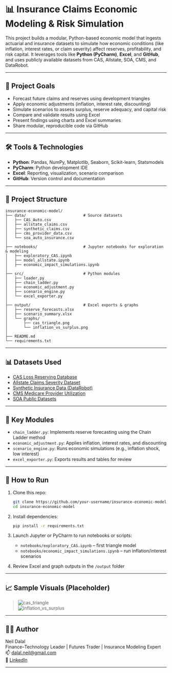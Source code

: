 
# 📊 Insurance Claims Economic Modeling & Risk Simulation

This project builds a modular, Python-based economic model that ingests actuarial and insurance datasets to simulate how economic conditions (like inflation, interest rates, or claim severity) affect reserves, profitability, and risk capital. It leverages tools like **Python (PyCharm)**, **Excel**, and **GitHub**, and uses publicly available datasets from CAS, Allstate, SOA, CMS, and DataRobot.

---

## 🎯 Project Goals

- Forecast future claims and reserves using development triangles
- Apply economic adjustments (inflation, interest rate, discounting)
- Simulate scenarios to assess surplus, reserve adequacy, and capital risk
- Compare and validate results using Excel
- Present findings using charts and Excel summaries
- Share modular, reproducible code via GitHub

---

## 🛠 Tools & Technologies

- **Python**: Pandas, NumPy, Matplotlib, Seaborn, Scikit-learn, Statsmodels
- **PyCharm**: Python development IDE
- **Excel**: Reporting, visualization, scenario comparison
- **GitHub**: Version control and documentation

---

## 📂 Project Structure

```
insurance-economic-model/
├── data/                         # Source datasets
│   ├── CAS_Auto.csv
│   ├── allstate_claims.csv
│   ├── synthetic_claims.csv
│   ├── cms_provider_data.csv
│   └── soa_auto_insurance.csv
│
├── notebooks/                    # Jupyter notebooks for exploration & modeling
│   ├── exploratory_CAS.ipynb
│   ├── model_allstate.ipynb
│   ├── economic_impact_simulations.ipynb
│
├── src/                          # Python modules
│   ├── loader.py
│   ├── chain_ladder.py
│   ├── economic_adjustment.py
│   ├── scenario_engine.py
│   └── excel_exporter.py
│
├── output/                       # Excel exports & graphs
│   ├── reserve_forecasts.xlsx
│   ├── scenario_summary.xlsx
│   └── graphs/
│       ├── cas_triangle.png
│       └── inflation_vs_surplus.png
│
├── README.md
└── requirements.txt
```

---

## 📊 Datasets Used

- [CAS Loss Reserving Database](https://github.com/CAS-Actuarial-Society/Loss-Reserve-Database)
- [Allstate Claims Severity Dataset](https://www.kaggle.com/competitions/allstate-claims-severity)
- [Synthetic Insurance Data (DataRobot)](https://community.datarobot.com/t5/resources/synthetic-insurance-data-set/ba-p/2703)
- [CMS Medicare Provider Utilization](https://data.cms.gov/provider-summary-by-type-of-service/medicare-physician-other-practitioners/medicare-provider-utilization-and-payment-data-physician-and-other-practitioners)
- [SOA Public Datasets](https://www.soa.org/resources/data-research/)

---

## 🧠 Key Modules

- `chain_ladder.py`: Implements reserve forecasting using the Chain Ladder method
- `economic_adjustment.py`: Applies inflation, interest rates, and discounting
- `scenario_engine.py`: Runs economic simulations (e.g., inflation shock, low interest)
- `excel_exporter.py`: Exports results and tables for review

---

## 🧪 How to Run

1. Clone this repo:
    ```bash
    git clone https://github.com/your-username/insurance-economic-model.git
    cd insurance-economic-model
    ```

2. Install dependencies:
    ```bash
    pip install -r requirements.txt
    ```

3. Launch Jupyter or PyCharm to run notebooks or scripts:
    - `notebooks/exploratory_CAS.ipynb` – first triangle model
    - `notebooks/economic_impact_simulations.ipynb` – run inflation/interest scenarios

4. Review Excel and graph outputs in the `/output` folder

---

## 📈 Sample Visuals (Placeholder)

> ![cas_triangle](output/graphs/cas_triangle.png)  
> ![inflation_vs_surplus](output/graphs/inflation_vs_surplus.png)

---

## 👨‍💼 Author

Neil Dalal  
Finance–Technology Leader | Futures Trader | Insurance Modeling Expert  
📫 dalal.neil@gmail.com  
🔗 [LinkedIn](https://www.linkedin.com/in/neildalal1)

---
